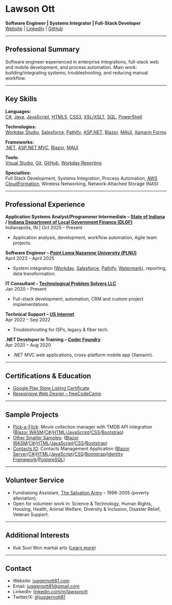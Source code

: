 # Lawson Ott

**Software Engineer | Systems Integrator | Full-Stack Developer**  
[Website](https://juggernott81.com/) | [LinkedIn](https://www.linkedin.com/in/lawsonott/) | [GitHub](https://github.com/JuggernOtt81)

***

## Professional Summary

Software engineer experienced in enterprise integrations, full-stack web and mobile development, and process automation. Main work: building/integrating systems, troubleshooting, and reducing manual workflow.

***

## Key Skills

**Languages:**  
[C#](https://learn.microsoft.com/en-us/dotnet/csharp/), [Java](https://www.oracle.com/java/), [JavaScript](https://developer.mozilla.org/en-US/docs/Web/JavaScript), [HTML5](https://developer.mozilla.org/en-US/docs/Web/Guide/HTML/HTML5), [CSS3](https://developer.mozilla.org/en-US/docs/Web/CSS), [XSL/XSLT](https://www.w3.org/Style/XSL/), [SQL](https://www.w3schools.com/sql/sql_quickref.asp), [PowerShell](https://docs.microsoft.com/en-us/powershell/)

**Technologies:**  
[Workday Studio](https://doc.workday.com/admin-guide/en-us/administrator-guide-release-notes/workday-studio-relnotes.html), [Salesforce](https://www.salesforce.com/), [Pathify](https://pathify.com/), [ASP.NET](https://dotnet.microsoft.com/en-us/apps/aspnet), [Blazor](https://dotnet.microsoft.com/en-us/apps/aspnet/web-apps/blazor), [MAUI](https://learn.microsoft.com/en-us/dotnet/maui/), [Xamarin Forms](https://learn.microsoft.com/en-us/xamarin/xamarin-forms/)

**Frameworks:**  
[.NET](https://dotnet.microsoft.com/), [ASP.NET MVC](https://dotnet.microsoft.com/en-us/apps/aspnet/mvc), [Blazor](https://dotnet.microsoft.com/en-us/apps/aspnet/web-apps/blazor), [MAUI](https://learn.microsoft.com/en-us/dotnet/maui/)

**Tools:**  
[Visual Studio](https://visualstudio.microsoft.com/), [Git](https://git-scm.com/), [GitHub](https://github.com/), [Workday Reporting](https://community.workday.com/sites/default/files/file-hosting/productionapi/index.html)

**Specialties:**  
Full Stack Development, Systems Integration, Process Automation, [AWS CloudFormation](https://aws.amazon.com/cloudformation/), Wireless Networking, Network-Attached Storage (NAS)

***

## Professional Experience

**Application Systems Analyst/Programmer Intermediate – [State of Indiana](https://www.in.gov/) / [Indiana Department of Local Government Finance (DLGF)](https://www.in.gov/dlgf/)**  
Indianapolis, IN | Oct 2025 – Present  
- Application analysis, development, workflow automation, Agile team projects.

**Software Engineer – [Point Loma Nazarene University (PLNU)](https://www.pointloma.edu/)**  
April 2023 – April 2025  
- System integration ([Workday](https://www.workday.com/), [Salesforce](https://www.salesforce.com/), [Pathify](https://pathify.com/), [Watermark](https://www.watermarkinsights.com/)), reporting, data transformation.

**IT Consultant – [Technological Problem Solvers LLC](https://www.bizapedia.com/in/technological-problem-solvers-llc.html)**  
Jan 2020 – Present  
- Full-stack development, automation, CRM and custom project implementations.

**Technical Support – [US Internet](https://www.usinternet.com/)**  
Apr 2022 – Sep 2022  
- Troubleshooting for ISPs, legacy & fiber tech.

**.NET Developer in Training – [Coder Foundry](https://coderfoundry.com/)**  
Apr 2020 – Aug 2020  
- .NET MVC web applications, cross-platform mobile app (Xamarin).

***

## Certifications & Education

- [Google Play Store Listing Certificate](https://www.credential.net/8308c37b-ae6b-407c-aced-6a8b1a655437#acc.amAVeRTX) 
- [Responsive Web Design – freeCodeCamp](https://www.freecodecamp.org/certification/juggernott81/responsive-web-design) 

***

## Sample Projects

- [Pick-a-Flick](https://zoquex.com/pickaflick-intro): Movie collection manager with TMDB API integration ([Blazor WASM](https://dotnet.microsoft.com/en-us/apps/aspnet/web-apps/blazor)/[C#](https://learn.microsoft.com/en-us/dotnet/csharp/)/[HTML](https://developer.mozilla.org/en-US/docs/Web/HTML)/[JavaScript](https://developer.mozilla.org/en-US/docs/Web/JavaScript)/[CSS](https://developer.mozilla.org/en-US/docs/Web/CSS)/[Bootstrap](https://getbootstrap.com/))
- [Other Smaller Samples](https://zoquex.com/): ([Blazor WASM](https://dotnet.microsoft.com/en-us/apps/aspnet/web-apps/blazor)/[C#](https://learn.microsoft.com/en-us/dotnet/csharp/)/[HTML](https://developer.mozilla.org/en-US/docs/Web/HTML)/[JavaScript](https://developer.mozilla.org/en-US/docs/Web/JavaScript)/[CSS](https://developer.mozilla.org/en-US/docs/Web/CSS)/[Bootstrap](https://getbootstrap.com/))
- [Contacts IO](https://juggernott81.dev/): Contacts Management Application ([Blazor Server](https://docs.microsoft.com/en-us/aspnet/core/blazor/hosting-models?view=aspnetcore-6.0)/[C#](https://learn.microsoft.com/en-us/dotnet/csharp/)/[HTML](https://developer.mozilla.org/en-US/docs/Web/HTML)/[JavaScript](https://developer.mozilla.org/en-US/docs/Web/JavaScript)/[CSS](https://developer.mozilla.org/en-US/docs/Web/CSS)/[Bootstrap](https://getbootstrap.com/)/[Identity Framework](https://learn.microsoft.com/en-us/aspnet/core/security/authentication/identity?view=aspnetcore-6.0)/[PostgreSQL](https://www.postgresql.org/))

***

## Volunteer Service

- Fundraising Assistant, [The Salvation Army](https://www.salvationarmyusa.org/) – 1998-2005 (poverty alleviation).  
- Open for volunteer work in: Science & Technology, Human Rights, Housing, Health, Animal Welfare, Diversity & Inclusion, Disaster Relief, Veteran Support.

***

## Additional Interests

- Kuk Sool Won martial arts ([Learn more](https://www.kuksoolwon.com/))

***

## Contact

- Website: [juggernott81.com](https://juggernott81.com/)
- Email: [juggernott81@gmail.com](mailto:juggernott81@gmail.com)
- LinkedIn: [linkedin.com/in/lawsonott](https://www.linkedin.com/in/lawsonott/)
- Twitter/X: [@juggernott81](https://twitter.com/juggernott81)

